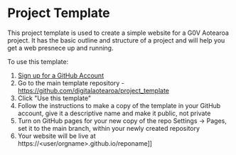 # Project Template 

This project template is used to create a simple website for a G0V Aotearoa project. It has the basic outline and 
structure of a project and will help you get a web presnece up and running.

To use this template:

1. [Sign up for a GitHub Account](https://github.com/)
2. Go to the main template repository - https://github.com/digitalaotearoa/project_template
3. Click "Use this template" 
4. Follow the instructions to make a copy of the template in your GitHub account, give it a descriptive name and make it public, not private
5. Turn on GitHub pages for your new copy of the repo Settings -> Pages, set it to the main branch, within your newly created repository
6. Your website will be live at https://<user/orgname>.github.io/reponame]]

